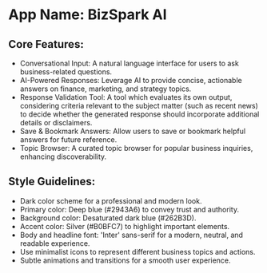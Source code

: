 # **App Name**: BizSpark AI

## Core Features:

- Conversational Input: A natural language interface for users to ask business-related questions.
- AI-Powered Responses: Leverage AI to provide concise, actionable answers on finance, marketing, and strategy topics.
- Response Validation Tool: A tool which evaluates its own output, considering criteria relevant to the subject matter (such as recent news) to decide whether the generated response should incorporate additional details or disclaimers. 
- Save & Bookmark Answers: Allow users to save or bookmark helpful answers for future reference.
- Topic Browser: A curated topic browser for popular business inquiries, enhancing discoverability.

## Style Guidelines:

- Dark color scheme for a professional and modern look.
- Primary color: Deep blue (#2943A6) to convey trust and authority.
- Background color: Desaturated dark blue (#262B3D).
- Accent color: Silver (#B0BFC7) to highlight important elements.
- Body and headline font: 'Inter' sans-serif for a modern, neutral, and readable experience.
- Use minimalist icons to represent different business topics and actions.
- Subtle animations and transitions for a smooth user experience.